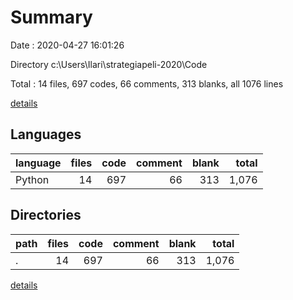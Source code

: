 # Summary

Date : 2020-04-27 16:01:26

Directory c:\Users\Ilari\strategiapeli-2020\Code

Total : 14 files,  697 codes, 66 comments, 313 blanks, all 1076 lines

[details](details.md)

## Languages
| language | files | code | comment | blank | total |
| :--- | ---: | ---: | ---: | ---: | ---: |
| Python | 14 | 697 | 66 | 313 | 1,076 |

## Directories
| path | files | code | comment | blank | total |
| :--- | ---: | ---: | ---: | ---: | ---: |
| . | 14 | 697 | 66 | 313 | 1,076 |

[details](details.md)